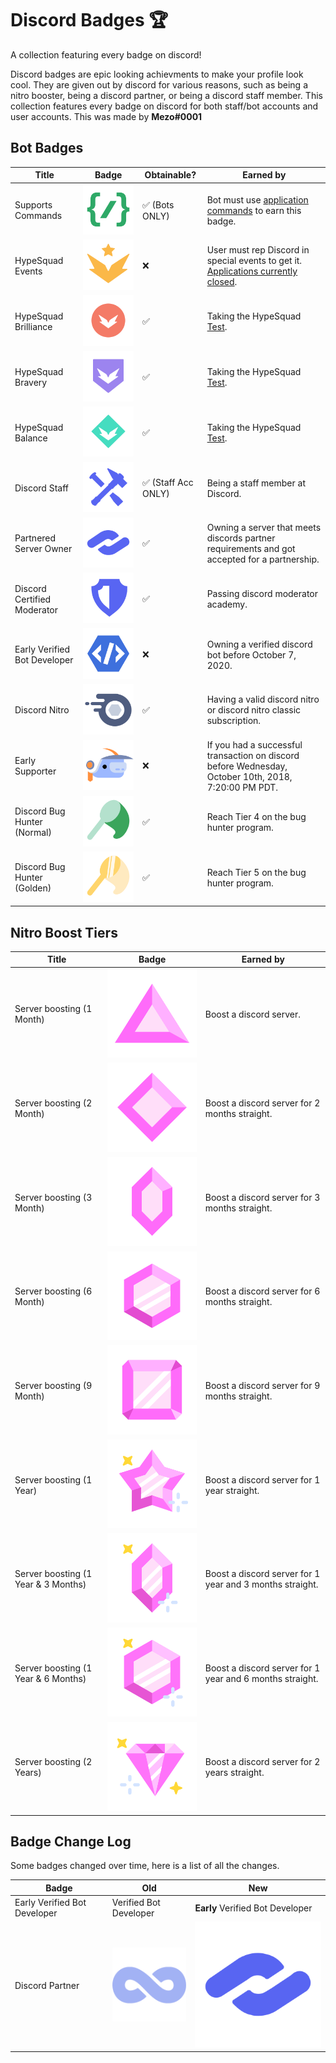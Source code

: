 # Discord Badges 🏆

A collection featuring every badge on discord!

Discord badges are epic looking achievments to make your profile look cool. They are given out by discord for various reasons, such as being a nitro booster, being a discord partner, or being a discord staff member. This collection features every badge on discord for both staff/bot accounts and user accounts. This was made by **Mezo#0001**

## Bot Badges

| Title | Badge | Obtainable? | Earned by |
| --- | --- | --- | --- |
Supports Commands | <img  src="/assets/supportscommands.svg"> | ✅ (Bots ONLY) | Bot must use [application commands](https://discord.com/blog/welcome-to-the-new-era-of-discord-apps) to earn this badge. |
HypeSquad Events | <img  src="/assets/hypesquadevents.svg"> | ❌ | User must rep Discord in special events to get it. [Applications currently closed](https://discord.com/hypesquad). |
HypeSquad Brilliance | <img  src="/assets/hypesquadbrilliance.svg"> | ✅ | Taking the HypeSquad [Test](https://discord.com/hypesquad). |
HypeSquad Bravery | <img  src="/assets/hypesquadbravery.svg"> | ✅ | Taking the HypeSquad [Test](https://discord.com/hypesquad). |
HypeSquad Balance | <img  src="/assets/hypesquadbalance.svg"> | ✅ | Taking the HypeSquad [Test](https://discord.com/hypesquad). |
Discord Staff | <img  src="/assets/discordstaff.svg"> | ✅ (Staff Acc ONLY) | Being a staff member at Discord. |
Partnered Server Owner | <img  src="/assets/discordpartner.svg"> | ✅ | Owning a server that meets discords partner requirements and got accepted for a partnership. |
Discord Certified Moderator | <img  src="/assets/discordmod.svg"> | ✅ | Passing discord moderator academy. |
Early Verified Bot Developer | <img  src="/assets/discordbotdev.svg"> | ❌ | Owning a verified discord bot before October 7, 2020. |
Discord Nitro | <img  src="/assets/discordnitro.svg"> | ✅ | Having a valid discord nitro or discord nitro classic subscription. |
Early Supporter | <img  src="/assets/discordearlysupporter.svg"> | ❌ | If you had a successful transaction on discord before Wednesday, October 10th, 2018, 7:20:00 PM PDT. |
Discord Bug Hunter (Normal) | <img  src="/assets/discordbughunter1.svg"> | ✅ | Reach Tier 4 on the bug hunter program.  |
Discord Bug Hunter (Golden) | <img  src="/assets/discordbughunter2.svg"> | ✅ | Reach Tier 5 on the bug hunter program.  |

## Nitro Boost Tiers
| Title | Badge | Earned by |
| --- | --- | --- |
Server boosting (1 Month) | <img  src="/assets/boosts/discordboost1.svg"> | Boost a discord server. |
Server boosting (2 Month) | <img  src="/assets/boosts/discordboost2.svg"> | Boost a discord server for 2 months straight. |
Server boosting (3 Month) | <img  src="/assets/boosts/discordboost3.svg"> | Boost a discord server for 3 months straight. |
Server boosting (6 Month) | <img  src="/assets/boosts/discordboost4.svg"> | Boost a discord server for 6 months straight. |
Server boosting (9 Month) | <img  src="/assets/boosts/discordboost5.svg"> | Boost a discord server for 9 months straight. |
Server boosting (1 Year)  | <img  src="/assets/boosts/discordboost6.svg"> | Boost a discord server for 1 year straight. |
Server boosting (1 Year & 3 Months) | <img  src="/assets/boosts/discordboost7.svg"> | Boost a discord server for 1 year and 3 months straight. |
Server boosting (1 Year & 6 Months) | <img  src="/assets/boosts/discordboost8.svg"> | Boost a discord server for 1 year and 6 months straight. |
Server boosting (2 Years) | <img  src="/assets/boosts/discordboost9.svg"> | Boost a discord server for 2 years straight. |

## Badge Change Log

Some badges changed over time, here is a list of all the changes.

| Badge | Old | New |
| --- | --- | --- |
| Early Verified Bot Developer | Verified Bot Developer | **Early** Verified Bot Developer |
| Discord Partner | <img  src="/assets/olddiscordpartner.png" style="width: 140px;" > | <img src="/assets/discordpartner.svg">  |
